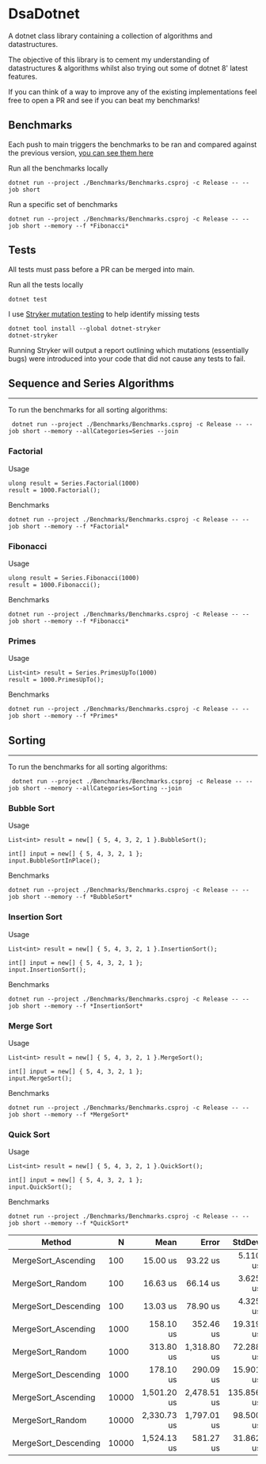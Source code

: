 # DsaDotnet
A dotnet class library containing a collection of algorithms and datastructures.

The objective of this library is to cement my understanding of datastructures & algorithms whilst also trying out some of dotnet 8' latest features.

If you can think of a way to improve any of the existing implementations feel free to open a PR and see if you can beat my benchmarks!

## Benchmarks

Each push to main triggers the benchmarks to be ran and compared against the previous version, [you can see them here](https://timmoth.github.io/DsaDotnet/dev/bench/)

Run all the benchmarks locally
```
dotnet run --project ./Benchmarks/Benchmarks.csproj -c Release -- --job short
```

Run a specific set of benchmarks
```
dotnet run --project ./Benchmarks/Benchmarks.csproj -c Release -- --job short --memory --f *Fibonacci*
```

## Tests
All tests must pass before a PR can be merged into main.

Run all the tests locally
```
dotnet test
```

I use [Stryker mutation testing](https://github.com/stryker-mutator/stryker-net) to help identify missing tests
```
dotnet tool install --global dotnet-stryker
dotnet-stryker
```
Running Stryker will output a report outlining which mutations (essentially bugs) were introduced into your code that did not cause any tests to fail.

## Sequence and Series Algorithms
---
To run the benchmarks for all sorting algorithms:
```
 dotnet run --project ./Benchmarks/Benchmarks.csproj -c Release -- --job short --memory --allCategories=Series --join
```

### Factorial
Usage
```
ulong result = Series.Factorial(1000)
result = 1000.Factorial();
```
Benchmarks
```
dotnet run --project ./Benchmarks/Benchmarks.csproj -c Release -- --job short --memory --f *Factorial*
```

### Fibonacci
Usage
```
ulong result = Series.Fibonacci(1000)
result = 1000.Fibonacci();
```
Benchmarks
```
dotnet run --project ./Benchmarks/Benchmarks.csproj -c Release -- --job short --memory --f *Fibonacci*
```

### Primes
Usage
```
List<int> result = Series.PrimesUpTo(1000)
result = 1000.PrimesUpTo();
```
Benchmarks
```
dotnet run --project ./Benchmarks/Benchmarks.csproj -c Release -- --job short --memory --f *Primes*
```

## Sorting
---

To run the benchmarks for all sorting algorithms:
```
 dotnet run --project ./Benchmarks/Benchmarks.csproj -c Release -- --job short --memory --allCategories=Sorting --join
```

### Bubble Sort
Usage
```
List<int> result = new[] { 5, 4, 3, 2, 1 }.BubbleSort();

int[] input = new[] { 5, 4, 3, 2, 1 };
input.BubbleSortInPlace();
```
Benchmarks
```
dotnet run --project ./Benchmarks/Benchmarks.csproj -c Release -- --job short --memory --f *BubbleSort*
```

### Insertion Sort
Usage
```
List<int> result = new[] { 5, 4, 3, 2, 1 }.InsertionSort();

int[] input = new[] { 5, 4, 3, 2, 1 };
input.InsertionSort();
```
Benchmarks
```
dotnet run --project ./Benchmarks/Benchmarks.csproj -c Release -- --job short --memory --f *InsertionSort*
```

### Merge Sort
Usage
```
List<int> result = new[] { 5, 4, 3, 2, 1 }.MergeSort();

int[] input = new[] { 5, 4, 3, 2, 1 };
input.MergeSort();
```
Benchmarks
```
dotnet run --project ./Benchmarks/Benchmarks.csproj -c Release -- --job short --memory --f *MergeSort*
```

### Quick Sort
Usage
```
List<int> result = new[] { 5, 4, 3, 2, 1 }.QuickSort();

int[] input = new[] { 5, 4, 3, 2, 1 };
input.QuickSort();
```
Benchmarks
```
dotnet run --project ./Benchmarks/Benchmarks.csproj -c Release -- --job short --memory --f *QuickSort*
```

| Method               | N     | Mean        | Error       | StdDev     | Allocated  |
|--------------------- |------ |------------:|------------:|-----------:|-----------:|
| MergeSort_Ascending  | 100   |    15.00 us |    93.22 us |   5.110 us |     8.2 KB |
| MergeSort_Random     | 100   |    16.63 us |    66.14 us |   3.625 us |     8.2 KB |
| MergeSort_Descending | 100   |    13.03 us |    78.90 us |   4.325 us |     8.2 KB |
| MergeSort_Ascending  | 1000  |   158.10 us |   352.46 us |  19.319 us |   90.53 KB |
| MergeSort_Random     | 1000  |   313.80 us | 1,318.80 us |  72.288 us |   90.53 KB |
| MergeSort_Descending | 1000  |   178.10 us |   290.09 us |  15.901 us |   90.53 KB |
| MergeSort_Ascending  | 10000 | 1,501.20 us | 2,478.51 us | 135.856 us | 1047.28 KB |
| MergeSort_Random     | 10000 | 2,330.73 us | 1,797.01 us |  98.500 us | 1047.28 KB |
| MergeSort_Descending | 10000 | 1,524.13 us |   581.27 us |  31.862 us | 1047.28 KB |